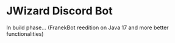 # JWizard Discord Bot
In build phase... (FranekBot reedition on Java 17 and more better functionalities)
